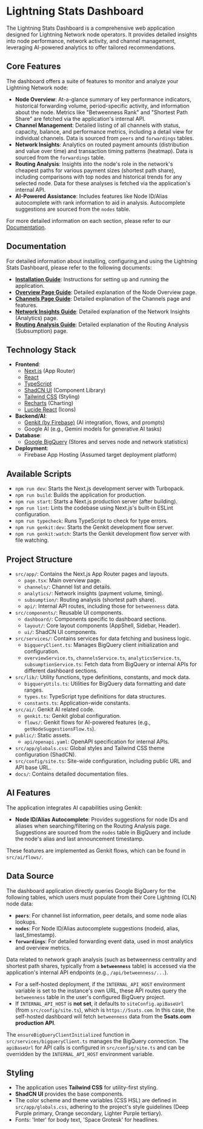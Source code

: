 
# Lightning Stats Dashboard

The Lightning Stats Dashboard is a comprehensive web application designed for Lightning Network node operators. It provides detailed insights into node performance, network activity, and channel management, leveraging AI-powered analytics to offer tailored recommendations.

## Core Features

The dashboard offers a suite of features to monitor and analyze your Lightning Network node:

- **Node Overview**: At-a-glance summary of key performance indicators, historical forwarding volume, period-specific activity, and information about the node. Metrics like "Betweenness Rank" and "Shortest Path Share" are fetched via the application's internal API.
- **Channel Management**: Detailed listing of all channels with status, capacity, balance, and performance metrics, including a detail view for individual channels. Data is sourced from `peers` and `forwardings` tables.
- **Network Insights**: Analytics on routed payment amounts (distribution and value over time) and transaction timing patterns (heatmap). Data is sourced from the `forwardings` table.
- **Routing Analysis**: Insights into the node's role in the network's cheapest paths for various payment sizes (shortest path share), including comparisons with top nodes and historical trends for any selected node. Data for these analyses is fetched via the application's internal API.
- **AI-Powered Assistance**: Includes features like Node ID/Alias autocomplete with rank information to aid in analysis. Autocomplete suggestions are sourced from the `nodes` table.

For more detailed information on each section, please refer to our [Documentation](#documentation).

## Documentation

For detailed information about installing, configuring,and using the Lightning Stats Dashboard, please refer to the following documents:

- **[Installation Guide](./docs/installation.md)**: Instructions for setting up and running the application.
- **[Overview Page Guide](./docs/overview.md)**: Detailed explanation of the Node Overview page.
- **[Channels Page Guide](./docs/channels.md)**: Detailed explanation of the Channels page and features.
- **[Network Insights Guide](./docs/network-insights.md)**: Detailed explanation of the Network Insights (Analytics) page.
- **[Routing Analysis Guide](./docs/routing-analysis.md)**: Detailed explanation of the Routing Analysis (Subsumption) page.

## Technology Stack

- **Frontend**:
    - [Next.js](https://nextjs.org/) (App Router)
    - [React](https://reactjs.org/)
    - [TypeScript](https://www.typescriptlang.org/)
    - [ShadCN UI](https://ui.shadcn.com/) (Component Library)
    - [Tailwind CSS](https://tailwindcss.com/) (Styling)
    - [Recharts](https://recharts.org/) (Charting)
    - [Lucide React](https://lucide.dev/) (Icons)
- **Backend/AI**:
    - [Genkit (by Firebase)](https://firebase.google.com/docs/genkit) (AI integration, flows, and prompts)
    - Google AI (e.g., Gemini models for generative AI tasks)
- **Database**:
    - [Google BigQuery](https://cloud.google.com/bigquery) (Stores and serves node and network statistics)
- **Deployment**:
    - Firebase App Hosting (Assumed target deployment platform)

## Available Scripts

-   `npm run dev`: Starts the Next.js development server with Turbopack.
-   `npm run build`: Builds the application for production.
-   `npm run start`: Starts a Next.js production server (after building).
-   `npm run lint`: Lints the codebase using Next.js's built-in ESLint configuration.
-   `npm run typecheck`: Runs TypeScript to check for type errors.
-   `npm run genkit:dev`: Starts the Genkit development flow server.
-   `npm run genkit:watch`: Starts the Genkit development flow server with file watching.

## Project Structure

-   `src/app/`: Contains the Next.js App Router pages and layouts.
    -   `page.tsx`: Main overview page.
    -   `channels/`: Channel list and details.
    -   `analytics/`: Network insights (payment volume, timing).
    -   `subsumption/`: Routing analysis (shortest path share).
    -   `api/`: Internal API routes, including those for `betweenness` data.
-   `src/components/`: Reusable UI components.
    -   `dashboard/`: Components specific to dashboard sections.
    -   `layout/`: Core layout components (AppShell, Sidebar, Header).
    -   `ui/`: ShadCN UI components.
-   `src/services/`: Contains services for data fetching and business logic.
    -   `bigqueryClient.ts`: Manages BigQuery client initialization and configuration.
    -   `overviewService.ts`, `channelsService.ts`, `analyticsService.ts`, `subsumptionService.ts`: Fetch data from BigQuery or internal APIs for different dashboard sections.
-   `src/lib/`: Utility functions, type definitions, constants, and mock data.
    -   `bigqueryUtils.ts`: Utilities for BigQuery data formatting and date ranges.
    -   `types.ts`: TypeScript type definitions for data structures.
    -   `constants.ts`: Application-wide constants.
-   `src/ai/`: Genkit AI related code.
    -   `genkit.ts`: Genkit global configuration.
    -   `flows/`: Genkit flows for AI-powered features (e.g., `getNodeSuggestionsFlow.ts`).
-   `public/`: Static assets.
    -   `api/openapi.yaml`: OpenAPI specification for internal APIs.
-   `src/app/globals.css`: Global styles and Tailwind CSS theme configuration (ShadCN).
-   `src/config/site.ts`: Site-wide configuration, including public URL and API base URL.
-   `docs/`: Contains detailed documentation files.

## AI Features

The application integrates AI capabilities using Genkit:

-   **Node ID/Alias Autocomplete**: Provides suggestions for node IDs and aliases when searching/filtering on the Routing Analysis page. Suggestions are sourced from the `nodes` table in BigQuery and include the node's alias and last announcement timestamp.

These features are implemented as Genkit flows, which can be found in `src/ai/flows/`.

## Data Source

The dashboard application directly queries Google BigQuery for the following tables, which users must populate from their Core Lightning (CLN) node data:
-   **`peers`**: For channel list information, peer details, and some node alias lookups.
-   **`nodes`**: For Node ID/Alias autocomplete suggestions (nodeid, alias, last_timestamp).
-   **`forwardings`**: For detailed forwarding event data, used in most analytics and overview metrics.

Data related to network graph analysis (such as betweenness centrality and shortest path shares, typically from a **`betweenness`** table) is accessed via the application's internal API endpoints (e.g., `/api/betweenness/...`).
-   For a self-hosted deployment, if the `INTERNAL_API_HOST` environment variable is set to the instance's own URL, these API routes query the `betweenness` table in the user's configured BigQuery project.
-   If `INTERNAL_API_HOST` is **not set**, it defaults to `siteConfig.apiBaseUrl` (from `src/config/site.ts`), which is `https://5sats.com`. In this case, the self-hosted dashboard will fetch `betweenness` data from the **5sats.com production API**.

The `ensureBigQueryClientInitialized` function in `src/services/bigqueryClient.ts` manages the BigQuery connection. The `apiBaseUrl` for API calls is configured in `src/config/site.ts` and can be overridden by the `INTERNAL_API_HOST` environment variable.

## Styling

-   The application uses **Tailwind CSS** for utility-first styling.
-   **ShadCN UI** provides the base components.
-   The color scheme and theme variables (CSS HSL) are defined in `src/app/globals.css`, adhering to the project's style guidelines (Deep Purple primary, Orange secondary, Lighter Purple tertiary).
-   Fonts: 'Inter' for body text, 'Space Grotesk' for headlines.
